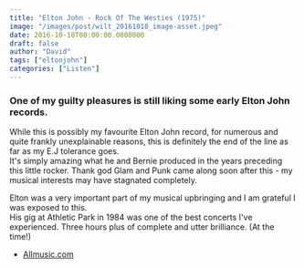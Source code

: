 ```yaml
---
title: "Elton John - Rock Of The Westies (1975)"
image: "/images/post/wilt_20161018_image-asset.jpeg"
date: 2016-10-18T00:00:00.0000000
draft: false
author: "David"
tags: ["eltonjohn"]
categories: ["Listen"]
---
```

### One of my guilty pleasures is still liking some early Elton John records. 

 While this is possibly my favourite Elton John record, for numerous and quite frankly unexplainable reasons, this is definitely the end of the line as far as my E.J tolerance goes.   
It's simply amazing what he and Bernie produced in the years preceding this little rocker. Thank god Glam and Punk came along soon after this - my musical interests may have stagnated completely.

 Elton was a very important part of my musical upbringing and I am grateful I was exposed to this.  
His gig at Athletic Park in 1984 was one of the best concerts I've experienced. Three hours plus of complete and utter brilliance. (At the time!)

-  [Allmusic.com](http://www.allmusic.com/album/rock-of-the-westies-mw0000194371)